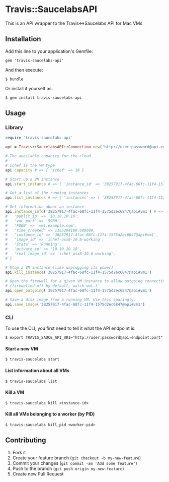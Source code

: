 # Travis::SaucelabsAPI

This is an API wrapper to the Travis<->Saucelabs API for Mac VMs

## Installation

Add this line to your application's Gemfile:

    gem 'travis-saucelabs-api'

And then execute:

    $ bundle

Or install it yourself as:

    $ gem install travis-saucelabs-api

## Usage

### Library

``` ruby
require 'travis-saucelabs-api'

api = Travis::SaucelabsAPI::Connection.new('http://user:password@api.example.com:1234')

# The available capacity for the cloud
#
# ichef is the VM type
api.capacity # => { 'ichef' => 10 }

# Start up a VM instance
api.start_instance # => { 'instance_id' => '38257917-4fac-68fc-11f4-1575d2ec6847@api#vm1' }

# Get a list of the running instances
api.list_instances # => { 'instances' => [ '38257917-4fac-68fc-11f4-1575d2ec6847@api#vm1' ]}

# Get information about an instance
api.instance_info('38257917-4fac-68fc-11f4-1575d2ec6847@api#vm1') # => {
#   'public_ip' => '10.10.10.10',
#   'vnc_port' => '5900',
#   'FQDN' => 'vm1.example.com',
#   'time_created' => 1355294100.609689,
#   'instance_id' => '38257917-4fac-68fc-11f4-1575d2ec6847@api#vm1',
#   'image_id' => 'ichef-osx8-10.8-working',
#   'State' => 'Running',
#   'private_ip' => '10.10.20.10',
#   'real_image_id' => 'ichef-osx8-10.8-working',
# }

# Stop a VM instance (like unplugging its power)
api.kill_instance('38257917-4fac-68fc-11f4-1575d2ec6847@api#vm1')

# Open the firewall for a given VM instance to allow outgoing connections
# (firewalled off by default, watch out.)
api.open_outgoing('38257917-4fac-68fc-11f4-1575d2ec6847@api#vm1')

# Save a disk image from a running VM. Use this sparingly.
api.save_image('38257917-4fac-68fc-11f4-1575d2ec6847@api#vm1')
```

### CLI

To use the CLI, you first need to tell it what the API endpoint is:

    $ export TRAVIS_SAUCE_API_URI="http://user:password@api-endpoint:port"

#### Start a new VM

    $ travis-saucelabs start

#### List information about all VMs

    $ travis-saucelabs list

#### Kill a VM

    $ travis-saucelabs kill <instance-id>

#### Kill all VMs belonging to a worker (by PID)

    $ travis-saucelabs kill_pid <worker-pid>

## Contributing

1. Fork it
2. Create your feature branch (`git checkout -b my-new-feature`)
3. Commit your changes (`git commit -am 'Add some feature'`)
4. Push to the branch (`git push origin my-new-feature`)
5. Create new Pull Request
